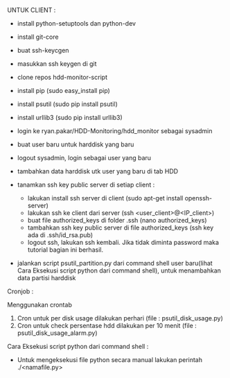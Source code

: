 UNTUK CLIENT :

- install python-setuptools dan python-dev
- install git-core
- buat ssh-keycgen
- masukkan ssh keygen di git
- clone repos hdd-monitor-script
- install pip (sudo easy_install pip)
- install psutil (sudo pip install psutil)
- install urllib3 (sudo pip install urllib3)
- login ke ryan.pakar/HDD-Monitoring/hdd_monitor sebagai sysadmin
- buat user baru untuk harddisk yang baru
- logout sysadmin, login sebagai user yang baru
- tambahkan data harddisk utk user yang baru di tab HDD

- tanamkan ssh key public server di setiap client : 
	- lakukan install ssh server di client (sudo apt-get install openssh-server)
	- lakukan ssh ke client dari server (ssh <user_client>@<IP_client>)
	- buat file authorized_keys di folder .ssh (nano authorized_keys)	
	- tambahkan ssh key public server di file authorized_keys (ssh key ada di .ssh/id_rsa.pub)
	- logout ssh, lakukan ssh kembali. Jika tidak diminta password maka tutorial bagian ini berhasil.



- jalankan script psutil_partition.py dari command shell user baru(lihat Cara Eksekusi script python dari command shell), untuk menambahkan data partisi harddisk




Cronjob : 

Menggunakan crontab

1. Cron untuk per disk usage dilakukan perhari (file : psutil_disk_usage.py)
2. Cron untuk check persentase hdd dilakukan per 10 menit (file : psutil_disk_usage_alarm.py)

Cara Eksekusi script python dari command shell : 

* Untuk mengeksekusi file python secara manual lakukan perintah
 ./<namafile.py>



